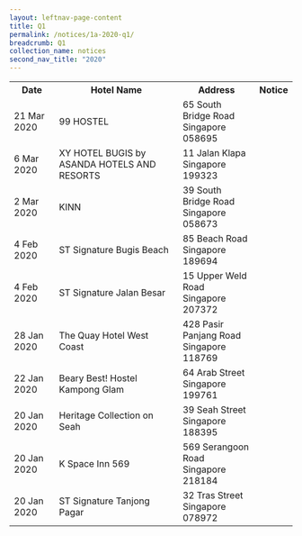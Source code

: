 ```yaml
---
layout: leftnav-page-content
title: Q1 
permalink: /notices/1a-2020-q1/
breadcrumb: Q1 
collection_name: notices
second_nav_title: "2020"
---
```


<table>
   <tr>
    <th>Date</th>
    <th>Hotel Name</th>
    <th>Address</th>
    <th>Notice</th>
  </tr>
   <tr>
    <td>21 Mar 2020</td>
    <td>99 HOSTEL</td>
    <td>65 South Bridge Road <br>Singapore 058695<br></td>
    <td><a href="/files/99 HOSTEL.pdf"></a></td>
  </tr>
   <tr>
    <td>6 Mar 2020</td>
    <td>XY HOTEL BUGIS by ASANDA HOTELS AND RESORTS</td>
    <td>11 Jalan Klapa <br>Singapore 199323<br></td>
    <td><a href="/files/XY HOTEL BUGIS by ASANDA Hotels and Resorts.pdf"></a></td>
  </tr>
   <tr>
    <td>2 Mar 2020</td>
    <td>KINN</td>
    <td>39 South Bridge Road <br>Singapore 058673<br></td>
    <td><a href="/files/KINN.pdf"></a></td>
  </tr>
   <tr>
    <td>4 Feb 2020</td>
    <td>ST Signature Bugis Beach</td>
    <td>85 Beach Road <br>Singapore 189694<br></td>
    <td><a href="/files/ST Signature Bugis Beach.pdf"></a></td>
  </tr>
     <tr>
    <td>4 Feb 2020</td>
    <td>ST Signature Jalan Besar</td>
    <td>15 Upper Weld Road <br>Singapore 207372<br></td>
    <td><a href="/files/ST Signature Jalan Besar.pdf"></a></td>
  </tr>
    <tr>
    <td>28 Jan 2020</td>
    <td>The Quay Hotel West Coast</td>
    <td>428 Pasir Panjang Road <br>Singapore 118769<br></td>
    <td><a href="/files/The Quay Hotel West Coast.pdf"></a></td>
  </tr>
   <tr>
    <td>22 Jan 2020</td>
    <td>Beary Best! Hostel Kampong Glam</td>
    <td>64 Arab Street <br>Singapore 199761<br></td>
    <td><a href="/files/Beary Best Kampong Glam.pdf"></a></td>
  </tr>
   <tr>
    <td>20 Jan 2020</td>
    <td>Heritage Collection on Seah</td>
    <td>39 Seah Street <br>Singapore 188395<br></td>
    <td><a href="/files/Heritage Collection on Seah.pdf"></a></td>
  </tr>
   <tr>
    <td>20 Jan 2020</td>
    <td>K Space Inn 569</td>
    <td>569 Serangoon Road <br>Singapore 218184<br></td>
    <td><a href="/files/K Space Inn 569.pdf"></a></td>
  </tr>
   <tr>
    <td>20 Jan 2020</td>
    <td>ST Signature Tanjong Pagar</td>
    <td>32 Tras Street <br>Singapore 078972<br></td>
    <td><a href="/files/ST Signature Tanjong Pagar.pdf"></a></td>
  </tr>
  </table>
